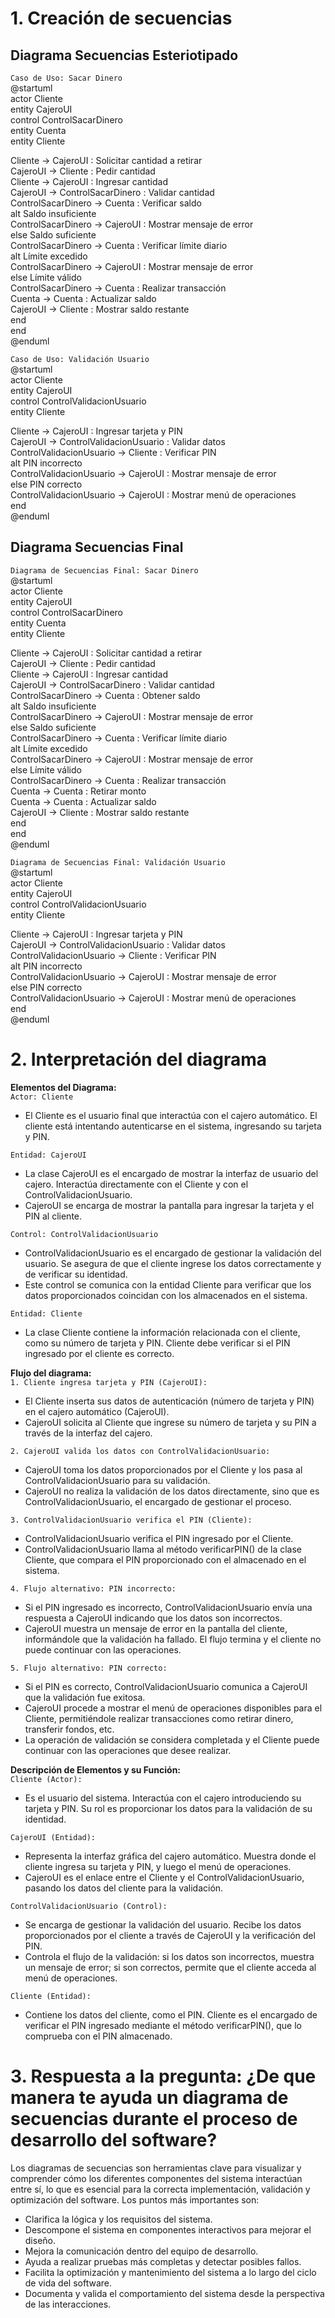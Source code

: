 # 1. Creación de secuencias
## Diagrama Secuencias Esteriotipado
``Caso de Uso: Sacar Dinero``  
@startuml  
actor Cliente  
entity CajeroUI  
control ControlSacarDinero  
entity Cuenta  
entity Cliente  

Cliente -> CajeroUI : Solicitar cantidad a retirar  
CajeroUI -> Cliente : Pedir cantidad  
Cliente -> CajeroUI : Ingresar cantidad  
CajeroUI -> ControlSacarDinero : Validar cantidad  
ControlSacarDinero -> Cuenta : Verificar saldo  
alt Saldo insuficiente  
    ControlSacarDinero -> CajeroUI : Mostrar mensaje de error  
else Saldo suficiente  
    ControlSacarDinero -> Cuenta : Verificar límite diario  
    alt Límite excedido  
        ControlSacarDinero -> CajeroUI : Mostrar mensaje de error  
    else Límite válido  
        ControlSacarDinero -> Cuenta : Realizar transacción  
        Cuenta -> Cuenta : Actualizar saldo  
        CajeroUI -> Cliente : Mostrar saldo restante  
    end  
end  
@enduml  

``Caso de Uso: Validación Usuario``  
@startuml  
actor Cliente  
entity CajeroUI  
control ControlValidacionUsuario  
entity Cliente  

Cliente -> CajeroUI : Ingresar tarjeta y PIN  
CajeroUI -> ControlValidacionUsuario : Validar datos  
ControlValidacionUsuario -> Cliente : Verificar PIN  
alt PIN incorrecto  
    ControlValidacionUsuario -> CajeroUI : Mostrar mensaje de error  
else PIN correcto  
    ControlValidacionUsuario -> CajeroUI : Mostrar menú de operaciones  
end  
@enduml  

## Diagrama Secuencias Final
``Diagrama de Secuencias Final: Sacar Dinero``  
@startuml  
actor Cliente  
entity CajeroUI  
control ControlSacarDinero  
entity Cuenta  
entity Cliente  

Cliente -> CajeroUI : Solicitar cantidad a retirar  
CajeroUI -> Cliente : Pedir cantidad  
Cliente -> CajeroUI : Ingresar cantidad  
CajeroUI -> ControlSacarDinero : Validar cantidad  
ControlSacarDinero -> Cuenta : Obtener saldo  
alt Saldo insuficiente  
    ControlSacarDinero -> CajeroUI : Mostrar mensaje de error  
else Saldo suficiente  
    ControlSacarDinero -> Cuenta : Verificar límite diario  
    alt Límite excedido  
        ControlSacarDinero -> CajeroUI : Mostrar mensaje de error  
    else Límite válido  
        ControlSacarDinero -> Cuenta : Realizar transacción  
        Cuenta -> Cuenta : Retirar monto  
        Cuenta -> Cuenta : Actualizar saldo  
        CajeroUI -> Cliente : Mostrar saldo restante  
    end  
end  
@enduml  

``Diagrama de Secuencias Final: Validación Usuario``  
@startuml  
actor Cliente  
entity CajeroUI  
control ControlValidacionUsuario  
entity Cliente  

Cliente -> CajeroUI : Ingresar tarjeta y PIN  
CajeroUI -> ControlValidacionUsuario : Validar datos  
ControlValidacionUsuario -> Cliente : Verificar PIN  
alt PIN incorrecto  
    ControlValidacionUsuario -> CajeroUI : Mostrar mensaje de error  
else PIN correcto  
    ControlValidacionUsuario -> CajeroUI : Mostrar menú de operaciones  
end  
@enduml  

# 2. Interpretación del diagrama

**Elementos del Diagrama:**  
``Actor: Cliente``  
* El Cliente es el usuario final que interactúa con el cajero automático. El cliente está intentando autenticarse en el sistema, ingresando su tarjeta y PIN.

``Entidad: CajeroUI``  
* La clase CajeroUI es el encargado de mostrar la interfaz de usuario del cajero. Interactúa directamente con el Cliente y con el ControlValidacionUsuario.
* CajeroUI se encarga de mostrar la pantalla para ingresar la tarjeta y el PIN al cliente.

``Control: ControlValidacionUsuario``  
* ControlValidacionUsuario es el encargado de gestionar la validación del usuario. Se asegura de que el cliente ingrese los datos correctamente y de verificar su identidad.
* Este control se comunica con la entidad Cliente para verificar que los datos proporcionados coincidan con los almacenados en el sistema.

``Entidad: Cliente``  
* La clase Cliente contiene la información relacionada con el cliente, como su número de tarjeta y PIN. Cliente debe verificar si el PIN ingresado por el cliente es correcto.

**Flujo del diagrama:**  
``1. Cliente ingresa tarjeta y PIN (CajeroUI):``  
* El Cliente inserta sus datos de autenticación (número de tarjeta y PIN) en el cajero automático (CajeroUI).
* CajeroUI solicita al Cliente que ingrese su número de tarjeta y su PIN a través de la interfaz del cajero.

``2. CajeroUI valida los datos con ControlValidacionUsuario:``  
* CajeroUI toma los datos proporcionados por el Cliente y los pasa al ControlValidacionUsuario para su validación.
* CajeroUI no realiza la validación de los datos directamente, sino que es ControlValidacionUsuario, el encargado de gestionar el proceso.

``3. ControlValidacionUsuario verifica el PIN (Cliente):``  
* ControlValidacionUsuario verifica el PIN ingresado por el Cliente.
* ControlValidacionUsuario llama al método verificarPIN() de la clase Cliente, que compara el PIN proporcionado con el almacenado en el sistema.

``4. Flujo alternativo: PIN incorrecto:``  
* Si el PIN ingresado es incorrecto, ControlValidacionUsuario envía una respuesta a CajeroUI indicando que los datos son incorrectos.
* CajeroUI muestra un mensaje de error en la pantalla del cliente, informándole que la validación ha fallado. El flujo termina y el cliente no puede continuar con las operaciones.

``5. Flujo alternativo: PIN correcto:``  
* Si el PIN es correcto, ControlValidacionUsuario comunica a CajeroUI que la validación fue exitosa.
* CajeroUI procede a mostrar el menú de operaciones disponibles para el Cliente, permitiéndole realizar transacciones como retirar dinero, transferir fondos, etc.
* La operación de validación se considera completada y el Cliente puede continuar con las operaciones que desee realizar.

**Descripción de Elementos y su Función:**  
``Cliente (Actor):`` 
* Es el usuario del sistema. Interactúa con el cajero introduciendo su tarjeta y PIN. Su rol es proporcionar los datos para la validación de su identidad.

``CajeroUI (Entidad):``  
* Representa la interfaz gráfica del cajero automático. Muestra donde el cliente ingresa su tarjeta y PIN, y luego el menú de operaciones.
* CajeroUI es el enlace entre el Cliente y el ControlValidacionUsuario, pasando los datos del cliente para la validación.

``ControlValidacionUsuario (Control):``  
* Se encarga de gestionar la validación del usuario. Recibe los datos proporcionados por el cliente a través de CajeroUI y la verificación del PIN.
* Controla el flujo de la validación: si los datos son incorrectos, muestra un mensaje de error; si son correctos, permite que el cliente acceda al menú de operaciones.

``Cliente (Entidad):``  
* Contiene los datos del cliente, como el PIN. Cliente es el encargado de verificar el PIN ingresado mediante el método verificarPIN(), que lo comprueba con el PIN almacenado.

# 3. Respuesta a la pregunta: ¿De que manera te ayuda un diagrama de secuencias durante el proceso de desarrollo del software?

Los diagramas de secuencias son herramientas clave para visualizar y comprender cómo los diferentes componentes del sistema interactúan entre sí, lo que es esencial para la correcta implementación, validación y optimización del software. Los puntos más importantes son:  

* Clarifica la lógica y los requisitos del sistema.
* Descompone el sistema en componentes interactivos para mejorar el diseño.
* Mejora la comunicación dentro del equipo de desarrollo.
* Ayuda a realizar pruebas más completas y detectar posibles fallos.
* Facilita la optimización y mantenimiento del sistema a lo largo del ciclo de vida del software.
* Documenta y valida el comportamiento del sistema desde la perspectiva de las interacciones.
